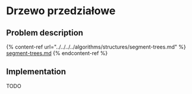 # Drzewo przedziałowe

## Problem description

{% content-ref url="../../../../algorithms/structures/segment-trees.md" %}
[segment-trees.md](../../../../algorithms/structures/segment-trees.md)
{% endcontent-ref %}

## Implementation

TODO
